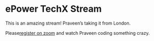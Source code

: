 # ePower TechX Stream

This is an amazing stream! Praveen’s taking it from London.

Please[register on zoom](https://us06web.zoom.us/j/84052689675?pwd=Rys0b3hGMGRwckd5WU9Lek9QaStHdz09) and watch Praveen coding something crazy. 